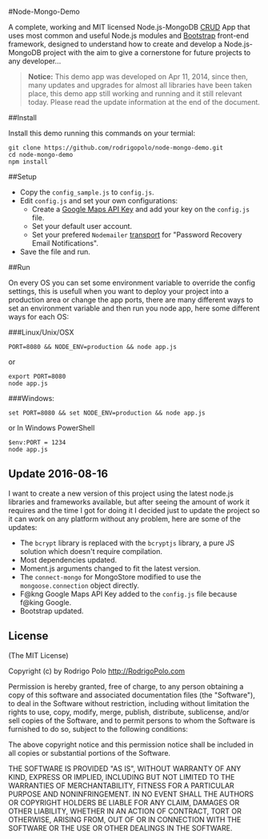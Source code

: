 #Node-Mongo-Demo

A complete, working and MIT licensed Node.js-MongoDB [CRUD](http://en.wikipedia.org/wiki/Create,_read,_update_and_delete) App that uses most common and useful Node.js modules and [Bootstrap](http://getbootstrap.com/) front-end framework, designed to understand how to create and develop a Node.js-MongoDB project with the aim to give a cornerstone for future projects to any developer...

>**Notice:** This demo app was developed on Apr 11, 2014, since then, many updates and upgrades for almost all libraries have been taken place, this demo app still working and running and it still relevant today. Please read the update information at the end of the document.

##Install

Install this demo running this commands on your termial:

```
git clone https://github.com/rodrigopolo/node-mongo-demo.git
cd node-mongo-demo
npm install
```

##Setup


* Copy the `config_sample.js` to `config.js`.
* Edit `config.js` and set your own configurations:
  * Create a [Google Maps API Key](https://developers.google.com/maps/documentation/javascript/get-api-key) and add your key on the `config.js` file.
  * Set your default user account.
  * Set your prefered `Nodemailer` [transport](http://www.nodemailer.com/docs/transports) for "Password Recovery Email Notifications".
* Save the file and run.


##Run

On every OS you can set some environment variable to override the config settings, this is usefull when you want to deploy your project into a production area or change the app ports, there are many different ways to set an environment variable and then run you node app, here some different ways for each OS: 


###Linux/Unix/OSX

```
PORT=8080 && NODE_ENV=production && node app.js
```

or

```
export PORT=8080
node app.js
```

###Windows:

```
set PORT=8080 && set NODE_ENV=production && node app.js
```

or In Windows PowerShell

```
$env:PORT = 1234
node app.js
```

## Update 2016-08-16
I want to create a new version of this project using the latest node.js libraries and frameworks available, but after seeing the amount of work it requires and the time I got for doing it I decided just to update the project so it can work on any platform without any problem, here are some of the updates:
* The `bcrypt` library is replaced with the `bcryptjs` library, a pure JS solution which doesn't require compilation.
* Most dependencies updated.
* Moment.js arguments changed to fit the latest version.
* The `connect-mongo` for MongoStore modified to use the `mongoose.connection` object directly.
* F@kng Google Maps API Key added to the `config.js` file because f@king Google.
* Bootstrap updated.


## License

(The MIT License)

Copyright (c) by Rodrigo Polo http://RodrigoPolo.com

Permission is hereby granted, free of charge, to any person obtaining a copy
of this software and associated documentation files (the "Software"), to deal
in the Software without restriction, including without limitation the rights
to use, copy, modify, merge, publish, distribute, sublicense, and/or sell
copies of the Software, and to permit persons to whom the Software is
furnished to do so, subject to the following conditions:

The above copyright notice and this permission notice shall be included in
all copies or substantial portions of the Software.

THE SOFTWARE IS PROVIDED "AS IS", WITHOUT WARRANTY OF ANY KIND, EXPRESS OR
IMPLIED, INCLUDING BUT NOT LIMITED TO THE WARRANTIES OF MERCHANTABILITY,
FITNESS FOR A PARTICULAR PURPOSE AND NONINFRINGEMENT. IN NO EVENT SHALL THE
AUTHORS OR COPYRIGHT HOLDERS BE LIABLE FOR ANY CLAIM, DAMAGES OR OTHER
LIABILITY, WHETHER IN AN ACTION OF CONTRACT, TORT OR OTHERWISE, ARISING FROM,
OUT OF OR IN CONNECTION WITH THE SOFTWARE OR THE USE OR OTHER DEALINGS IN
THE SOFTWARE.